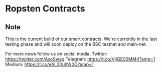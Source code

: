 # Ropsten Contracts
## Note
This is the current build of our smart contracts.
We're currently in the last testing phase and will soon deploy on the BSC testnet and main-net. 

For more news follow us on social media.
Twitter:  https://twitter.com/AxoSwap
Telegram: https://t.co/VjIGE00MM4?amp=1
Medium:   https://t.co/eAL20uhW0Q?amp=1
